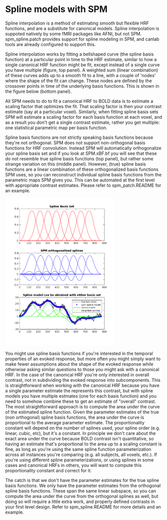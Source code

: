 # Spline models with SPM

Spline interpolation is a method of estimating smooth but flexible HRF functions, and are a substitute for canonical models.
Spline interpolation is suppoted natively by some fMRI packages like AFNI, but not SPM. spm_spline.patch provides support
for spline modeling in SPM, and canlab tools are already configured to support this.

Spline interpolation works by fitting a bellshaped curve (the spline basis function) at a particular point in time to the
HRF estimate, similar to how a single canonical HRF function might be fit, except instead of a single curve you have 
multiple (figure, top panel). A weighted sum (linear combination) of these curves adds up to a smooth fit to a line, with a 
couple of 'nodes' where the shape of the fit can change. These nodes are defined by the crossover points in time of the
underlying basis functions. This is shown in the figure below (bottom panel).

All SPM needs to do to fit a canonical HRF to BOLD data is to estimate a scaling factor that optimizes the fit. That scaling 
factor is then your contrast estimate (say at a particular voxel). Similarly, when fitting spline basis sets SPM will 
estimate a scaling factor for each basis function at each voxel, and as a result you don't get a single contrast estimate,
rather you get multiple: one statistical parametric map per basis function.

Spline basis functions are not strictly speaking basis functions because they're not orthogonal. SPM does not support 
non-orthogonal basis functions for HRF convolution. Instead SPM will automatically orthogonalize your spline basis set
and if you look at SPM.xBF.bf you will see that these do not resemble true spline basis functions (top panel), but rather
some strange variation on this (middle panel). However, (true) spline basis functions are a linear combination of these
orthogonalized basis functions SPM uses, so you can reconstruct individual spline basis functions from the parametric maps
SPM gives you. This can be automated at the first level with appropriate contrast estimates. Please refer to spm_patch.README
for an example.

<img src="extra/spline_example.png" width = 350 />

You might use spline basis functions if you're interested in the temporal properties of an evoked response, but more often
you might simply want to make fewer assumptions about the shape of the evoked response while otherwise asking similar 
questions to those you might ask with a canonical HRF. In the case of the canonical HRF you're only interested in overall
contrast, not in subdividing the evoked response into subcomponents. This is straightforward when working with the canonical
HRF because you have a single parameter estimate the represents this contrast, but with spline models you have multiple
estmates (one for each basis function) and you need to somehow combine these to get an estimate of "overall" contrast. The
most straightforward approach is to compute the area under the curve of the estimated spline function. Given the parameter
estimates of the true (non orthogonal) spline basis functions, the area under the curve is proportional to the average
parameter estimate. The proportionality constant will depend on the number of splines used, your spline order (e.g. linear, 
cubic, etc), but it's a constant. In principle we don't care about the exact area under the curve because BOLD contrast
isn't quantitative, so having an estimate that's proportional to the area up to a scaling constant is fine, as long as
you're using the same spline function parameterization across all instances you're comparing (e.g. all subjects, all voxels,
etc.). If you're using different spline parameterizations, or using splines in some cases and canonical HRFs in others,
you will want to compute this proportionality constant and correct for it.

The catch is that we don't have the parameter estimates for the true spline basis functions. We only have the parameter
estimates from the orthogonal spline basis functions. These span the same linear subspace, so you can compute the area
under the curve from the orthogonal splines as well, but doing so will require a little extra work, and properly defined
contrasts in your first level design. Refer to spm_spline.README for more details and an example.
